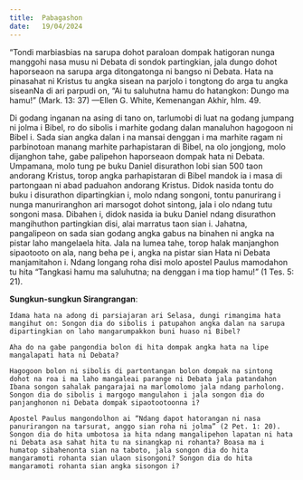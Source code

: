 ```yaml
---
title:  Pabagashon
date:   19/04/2024
---
```


“Tondi marbiasbias na sarupa dohot paraloan dompak hatigoran nunga manggohi nasa musu ni Debata di sondok partingkian, jala dungo dohot haporseaon na sarupa arga ditongatonga ni bangso ni Debata. Hata na pinasahat ni Kristus tu angka sisean na parjolo i tongtong do arga tu angka siseanNa di ari parpudi on, “Ai tu saluhutna hamu do hatangkon: Dungo ma hamu!” (Mark. 13: 37) —Ellen G. White, Kemenangan Akhir, hlm. 49.

Di godang inganan na asing di tano on, tarlumobi di luat na godang jumpang ni jolma i Bibel, ro do sibolis i marhite godang dalan manaluhon hagogoon ni Bibel i. Sada sian angka dalan i na mansai denggan i ma marhite ragam ni parbinotoan manang marhite parhapistaran di Bibel, na olo jongjong, molo dijanghon tahe, gabe palipehon haporseaon dompak hata ni Debata. Umpamana, molo tung pe buku Daniel disurathon lobi sian 500 taon andorang Kristus, torop angka parhapistaran di Bibel mandok ia i masa di partongaan ni abad paduahon andorang Kristus. Didok nasida tontu do buku i disurathon dipartingkian i, molo ndang songoni, tontu panurirang i nunga manuriranghon ari marsogot dohot sintong, jala i olo ndang tutu songoni masa. Dibahen i, didok nasida ia buku Daniel ndang disurathon mangihuthon partingkian disi, alai marratus taon sian i. Jahatna, pangalipeon on sada sian godang angka gabus na binahen ni angka na pistar laho mangelaela hita. Jala na lumea tahe, torop halak manjanghon sipaotooto on ala, nang beha pe i, angka na pistar sian Hata ni Debata manjamitahon i. Ndang longang roha disi molo apostel Paulus mamodahon tu hita “Tangkasi hamu ma saluhutna; na denggan i ma tiop hamu!” (1 Tes. 5: 21).

**Sungkun-sungkun Sirangrangan**:

`Idama hata na adong di parsiajaran ari Selasa, dungi rimangima hata mangihut on: Songon dia do sibolis i patupahon angka dalan na sarupa dipartingkian on laho mangarumpakkon buni huaso ni Bibel?`

`Aha do na gabe pangondia bolon di hita dompak angka hata na lipe mangalapati hata ni Debata?`

`Hagogoon bolon ni sibolis di partontangan bolon dompak na sintong dohot na roa i ma laho mangaleai parange ni Debata jala patandahon Ibana songon sahalak pangarajai na marlomolomo jala ndang parholong. Songon dia do sibolis i margogo mangulahon i jala songon dia do panjanghonon ni Debata dompak sipaotootoonna i?`

`Apostel Paulus mangondolhon ai “Ndang dapot hatorangan ni nasa panurirangon na tarsurat, anggo sian roha ni jolma” (2 Pet. 1: 20). Songon dia do hita umbotosa ia hita ndang mangalipehon lapatan ni hata ni Debata asa sahat hita tu na sinangkap ni rohanta? Boasa ma i humatop sibahenonta sian na taboto, jala songon dia do hita mangaramoti rohanta sian ulaon sisongoni? Songon dia do hita mangaramoti rohanta sian angka sisongon i?`